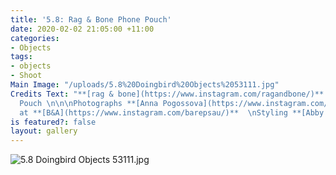 ```yaml
---
title: '5.8: Rag & Bone Phone Pouch'
date: 2020-02-02 21:05:00 +11:00
categories:
- Objects
tags:
- objects
- Shoot
Main Image: "/uploads/5.8%20Doingbird%20Objects%2053111.jpg"
Credits Text: "**[rag & bone](https://www.instagram.com/ragandbone/)**  Atlas Phone
  Pouch \n\n\nPhotographs **[Anna Pogossova](https://www.instagram.com/annapogossova/)**
  at **[B&A](https://www.instagram.com/barepsau/)**  \nStyling **[Abby Bennett](https://www.instagram.com/bennett_abby/)**"
is featured?: false
layout: gallery
---
```


![5.8 Doingbird Objects 53111.jpg](/uploads/5.8%20Doingbird%20Objects%2053111.jpg)